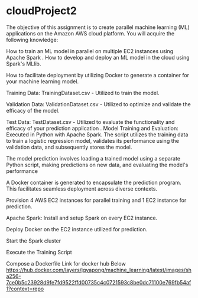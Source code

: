 # cloudProject2
The objective of this assignment is to create parallel machine learning (ML) applications on the Amazon AWS cloud platform. You will acquire the following knowledge:

How to train an ML model in parallel on multiple EC2 instances using Apache Spark
.
How to develop and deploy an ML model in the cloud using Spark's MLlib.

How to facilitate deployment by utilizing Docker to generate a container for your machine learning model.

Training Data: TrainingDataset.csv - Utilized to train the model.

Validation Data: ValidationDataset.csv - Utilized to optimize and validate the efficacy of the model.

Test Data: TestDataset.csv - Utilized to evaluate the functionality and efficacy of your prediction application
.
Model Training and Evaluation: Executed in Python with Apache Spark. The script utilizes the training data to train a logistic regression model, validates its performance using the validation data, and subsequently stores the model.

The model prediction involves loading a trained model using a separate Python script, making predictions on new data, and evaluating the model's performance 

A Docker container is generated to encapsulate the prediction program. This facilitates seamless deployment across diverse contexts.

Provision 4 AWS EC2 instances for parallel training and 1 EC2 instance for prediction.

Apache Spark: Install and setup Spark on every EC2 instance.

Deploy Docker on the EC2 instance utilized for prediction.

Start the Spark cluster

Execute the Training Script

Compose a Dockerfile
Link for docker hub Below
https://hub.docker.com/layers/jgyapong/machine_learning/latest/images/sha256-7ce0b5c23928d9fe7fd9522ffd00735c4c0721593c8be0dc71100e769fb54af1?context=repo
